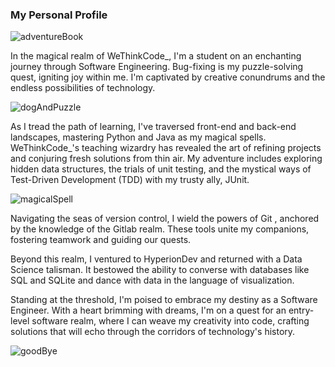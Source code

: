 ### My Personal Profile 
 ![adventureBook](https://github.com/Nombuso16/Nombuso16/assets/101812346/a850b5da-3c7f-48be-8c1e-c0812b207f98)                                                 

In the magical realm of WeThinkCode_, 
I'm a student on an enchanting journey through Software Engineering. 
Bug-fixing is my puzzle-solving quest, igniting joy within me. 
I'm captivated by creative conundrums and the endless possibilities of technology.

![dogAndPuzzle](https://github.com/Nombuso16/Nombuso16/assets/101812346/dd372d8f-c8da-4a0f-9840-de4acfaf3e65)

As I tread the path of learning, I've traversed front-end and back-end landscapes,
mastering Python and Java as my magical spells. 
WeThinkCode_'s teaching wizardry has revealed the art of refining projects and conjuring fresh solutions from thin air. 
My adventure includes exploring hidden data structures, the trials of unit testing, 
and the mystical ways of Test-Driven Development (TDD) with my trusty ally, JUnit.

![magicalSpell](https://github.com/Nombuso16/Nombuso16/assets/101812346/b6b05076-ad60-4267-8751-1cea0fd9aff3)

Navigating the seas of version control, I wield the powers of Git
, anchored by the knowledge of the Gitlab realm. 
These tools unite my companions, fostering teamwork and guiding our quests.

Beyond this realm, I ventured to HyperionDev and returned with a Data Science talisman. 
It bestowed the ability to converse with databases like SQL and SQLite and dance with data in the language of visualization.

Standing at the threshold, I'm poised to embrace my destiny as a Software Engineer. 
With a heart brimming with dreams, I'm on a quest for an entry-level software realm,
where I can weave my creativity into code, crafting solutions that will echo through the corridors of technology's history.

![goodBye](https://github.com/Nombuso16/Nombuso16/assets/101812346/25783f2c-fe24-4955-9799-a55ab3f948b3)
